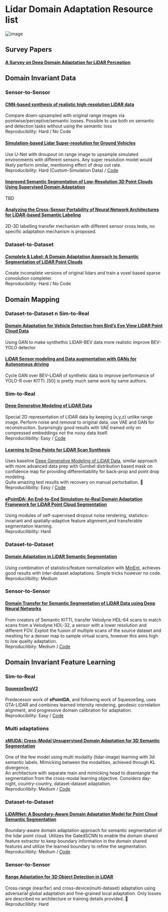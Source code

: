 # Lidar Domain Adaptation Resource list
![image](https://user-images.githubusercontent.com/46666499/125759984-3651b19b-c0cb-4be2-a99e-24b164b43667.png)

## Survey Papers
#### [A Survey on Deep Domain Adaptation for LiDAR Perception](https://arxiv.org/pdf/2106.02377.pdf)
## Domain Invariant Data
### Sensor-to-Sensor
#### [CNN-based synthesis of realistic high-resolution LiDAR data](https://arxiv.org/pdf/1907.00787.pdf) 
Compare down-upsampled with original range images via pointwise/perceptive/semantic losses. Possible to use both on semantic and detection tasks without using the semantic loss \
Reproducibility: Hard / No Code
#### [Simulation-based Lidar Super-resolution for Ground Vehicles](https://arxiv.org/pdf/2004.05242.pdf) 
Use U-Net with droupout on range image to upsample simulated environments with different sensors. Any super resolution model would likely perform similar, mentioning effect of drop out rate. \
Reproducibility: Hard (Custom-Simulation Data) / [Code](https://github.com/RobustFieldAutonomyLab/lidar_super_resolution) 
#### [Improved Semantic Segmentation of Low-Resolution 3D Point Clouds Using Supervised Domain Adaptation](https://ieeexplore.ieee.org/document/9257903) 
TBD 
#### [Analyzing the Cross-Sensor Portability of Neural Network Architectures for LiDAR-based Semantic Labeling](https://arxiv.org/pdf/1907.02149.pdf)
2D-3D labelling transfer mechanism with different sensor cross tests, no specific adaptation mechanism is proposed.
### Dataset-to-Dataset
#### [Complete & Label: A Domain Adaptation Approach to Semantic Segmentation of LiDAR Point Clouds](https://arxiv.org/pdf/2007.08488.pdf)
Create incomplete versions of original lidars and train a voxel based sparse convolution completer. \
Reproducibility: Hard / No Code
## Domain Mapping 
### Dataset-to-Dataset n Sim-to-Real
#### [Domain Adaptation for Vehicle Detection from Bird’s Eye View LiDAR Point Cloud Data](https://arxiv.org/pdf/1905.08955.pdf)
Using GAN to make synthethic LIDAR-BEV data more realistic improve BEV-YOLO detector
#### [LiDAR Sensor modeling and Data augmentation with GANs for Autonomous driving](https://arxiv.org/pdf/1905.07290.pdf)
Cycle GAN over BEV-LIDAR of synthetic data to improve performance of YOLO-R over KITTI. [50] is pretty much same work by same authors.
### Sim-to-Real
#### [Deep Generative Modeling of LiDAR Data](https://arxiv.org/pdf/1812.01180.pdf)
Special 2D representation of LIDAR data by keeping (x,y,z) unlike range image. Perform noise and removal to original data, use VAE and GAN for reconstruction. Surprisingly good results with VAE trained only on compressed embeddings not the noisy data itself. \
Reproducilibility: Easy / [Code](https://github.com/pclucas14/lidar_generation)
#### [Learning to Drop Points for LiDAR Scan Synthesis](https://arxiv.org/pdf/2102.11952.pdf)
Uses baseline [Deep Generative Modeling of LiDAR Data](https://arxiv.org/pdf/1812.01180.pdf), similar approach with more advanced data prep with Gumbel distribution based mask on confidence map for providing differentiability for back-prop and point drop modeling. \
Quite amazing test results with recovery on manual perturbation. 🌟 \
Reproducilibility: Easy / [Code](https://github.com/kazuto1011/dusty-gan)
#### [ePointDA: An End-to-End Simulation-to-Real Domain Adaptation Framework for LiDAR Point Cloud Segmentation](https://arxiv.org/pdf/2009.03456.pdf)
Using modules of self-supervised dropout noise rendering, statistics-invariant and spatially-adaptive feature alignment,and transferable segmentation learning. \
Reproducilibility: Hard
### Dataset-to-Dataset
#### [Domain Adaptation in LiDAR Semantic Segmentation](https://arxiv.org/pdf/2010.12239.pdf)
Using combination of statistics/feature normalization with [MinEnt](https://arxiv.org/abs/1811.12833), achieves good results with inter-dataset adaptations. Simple tricks however no code.\
Reproducilibility: Medium
### Sensor-to-Sensor
#### [Domain Transfer for Semantic Segmentation of LiDAR Data using Deep Neural Networks](http://ras.papercept.net/images/temp/IROS/files/0060.pdf)
From creators of Semantic KITTI, transfer Velodyne HDL-64 scans to match scans from a Velodyne HDL-32, a sensor with a lower resolution and different FOV.
Exploit the fusion of multiple scans of the source dataset and meshing for a denser map to sample virtual scans, however this aims high to low quality adaptation. \
Reproducilibity: Medium / [Code](https://github.com/PRBonn/lidar_transfer)
## Domain Invariant Feature Learning
### Sim-to-Real
#### [SqueezeSegV2](https://arxiv.org/pdf/1809.08495.pdf)
Predecessor work of **ePointDA**, and following work of SqueezeSeg, uses GTA-LIDAR and combines  learned intensity rendering, geodesic correlation alignment, and progressive domain calibration for adaptation. \
Reproducibility: Easy / [Code](https://github.com/xuanyuzhou98/SqueezeSegV2)
### Multi adaptations
#### [xMUDA: Cross-Modal Unsupervised Domain Adaptation for 3D Semantic Segmentation](https://arxiv.org/pdf/1911.12676.pdf)
One of the few model using multi modality (lidar-image) learning with 3d semantic labels. Mimicking between the modalities, achieved through KL divergence. \
An architecture with separate main and mimicking head to disentangle the segmentation from the cross-modal learning objective. Considers day-night, country-country, dataset-dataset adaptation. \
Reproducilibity: Medium / [Code](https://github.com/valeoai/xmuda)
### Dataset-to-Dataset
#### [LiDARNet: A Boundary-Aware Domain Adaptation Model for Point Cloud Semantic Segmentation](https://arxiv.org/pdf/2003.01174.pdf)
Boundary-aware domain adaptation approach for semantic segmentation of the lidar point cloud. Utilizes the GatedSCNN to enable the domain shared feature extractor to keep boundary information in the domain shared features and utilize the learned boundary to refine the segmentation. \
Reproducilibity: Medium / [Code](https://github.com/unmannedlab/LiDARNet)
### Sensor-to-Sensor
#### [Range Adaptation for 3D Object Detection in LiDAR](https://arxiv.org/pdf/1909.12249.pdf)
Cross-range (near/far) and cross-device(multi-dataset) adaptation using adversarial global adaptation and fine-grained local adaptation. Only losses are described no architecture or training details provided. 🌟 \
Reproducilibity: Hard

